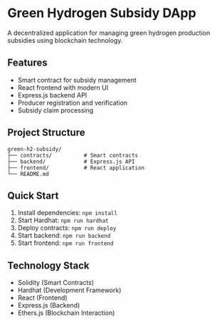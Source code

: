 # Green Hydrogen Subsidy DApp

A decentralized application for managing green hydrogen production subsidies using blockchain technology.

## Features

- Smart contract for subsidy management
- React frontend with modern UI
- Express.js backend API
- Producer registration and verification
- Subsidy claim processing

## Project Structure

```
green-h2-subsidy/
├── contracts/          # Smart contracts
├── backend/            # Express.js API
├── frontend/           # React application
└── README.md
```

## Quick Start

1. Install dependencies: `npm install`
2. Start Hardhat: `npm run hardhat`
3. Deploy contracts: `npm run deploy`
4. Start backend: `npm run backend`
5. Start frontend: `npm run frontend`

## Technology Stack

- Solidity (Smart Contracts)
- Hardhat (Development Framework)
- React (Frontend)
- Express.js (Backend)
- Ethers.js (Blockchain Interaction)